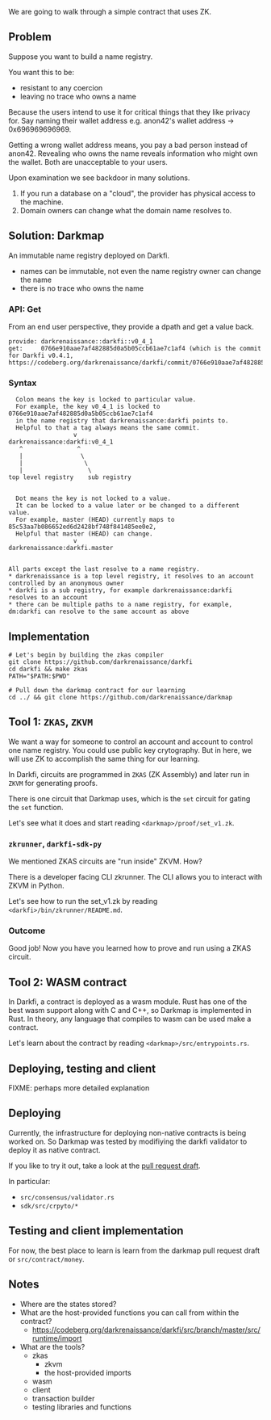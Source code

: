 We are going to walk through a simple contract that uses ZK.

## Problem

Suppose you want to build a name registry.

You want this to be:
* resistant to any coercion
* leaving no trace who owns a name

Because the users intend to use it for critical things that they like privacy for.
Say naming their wallet address e.g. anon42's wallet address -> 0x696969696969.

Getting a wrong wallet address means, you pay a bad person instead of anon42.
Revealing who owns the name reveals information who might own the wallet.
Both are unacceptable to your users.

Upon examination we see backdoor in many solutions.

1. If you run a database on a "cloud", the provider has physical access to the machine.
1. Domain owners can change what the domain name resolves to.

## Solution: Darkmap

An immutable name registry deployed on Darkfi.

* names can be immutable, not even the name registry owner can change the name
* there is no trace who owns the name

### API: Get

From an end user perspective, they provide a dpath and get a value back.

```
provide: darkrenaissance::darkfi::v0_4_1
get:     0766e910aae7af482885d0a5b05ccb61ae7c1af4 (which is the commit for Darkfi v0.4.1, https://codeberg.org/darkrenaissance/darkfi/commit/0766e910aae7af482885d0a5b05ccb61ae7c1af4)
```

### Syntax

```
  Colon means the key is locked to particular value.
  For example, the key v0_4_1 is locked to 0766e910aae7af482885d0a5b05ccb61ae7c1af4
  in the name registry that darkrenaissance:darkfi points to.
  Helpful to that a tag always means the same commit.
                  v
darkrenaissance:darkfi:v0_4_1
   ^               ^ 
   |                \
   |                 \
   |                  \
top level registry    sub registry


  Dot means the key is not locked to a value. 
  It can be locked to a value later or be changed to a different value.
  For example, master (HEAD) currently maps to 85c53aa7b086652ed6d2428bf748f841485ee0e2,
  Helpful that master (HEAD) can change.
                  v
darkrenaissance:darkfi.master


All parts except the last resolve to a name registry.
* darkrenaissance is a top level registry, it resolves to an account controlled by an anonymous owner
* darkfi is a sub registry, for example darkrenaissance:darkfi resolves to an account
* there can be multiple paths to a name registry, for example, dm:darkfi can resolve to the same account as above
```

## Implementation

```
# Let's begin by building the zkas compiler
git clone https://github.com/darkrenaissance/darkfi
cd darkfi && make zkas
PATH="$PATH:$PWD"

# Pull down the darkmap contract for our learning
cd ../ && git clone https://github.com/darkrenaissance/darkmap
```

## Tool 1: `ZKAS`, `ZKVM`

We want a way for someone to control an account and account to control one name registry. 
You could use public key crytography.
But in here, we will use ZK to accomplish the same thing for our learning.

In Darkfi, circuits are programmed in `ZKAS` (ZK Assembly) and later run in `ZKVM` for generating proofs.

There is one circuit that Darkmap uses, which is the `set` circuit for gating the `set` function.

Let's see what it does and start reading `<darkmap>/proof/set_v1.zk`.

### `zkrunner`, `darkfi-sdk-py`

We mentioned ZKAS circuits are "run inside" ZKVM. How?

There is a developer facing CLI zkrunner. The CLI allows you to interact with ZKVM in Python.

Let's see how to run the set_v1.zk by reading `<darkfi>/bin/zkrunner/README.md`.

### Outcome

Good job! Now you have you learned how to prove and run using a ZKAS circuit.

## Tool 2: WASM contract

In Darkfi, a contract is deployed as a wasm module. 
Rust has one of the best wasm support along with C and C++, so Darkmap is implemented in Rust.
In theory, any language that compiles to wasm can be used make a contract.

Let's learn about the contract by reading `<darkmap>/src/entrypoints.rs`.

## Deploying, testing and client

FIXME: perhaps more detailed explanation

## Deploying 

Currently, the infrastructure for deploying non-native contracts is being worked on. 
So Darkmap was tested by modifiying the darkfi validator to deploy it as native contract.

If you like to try it out, take a look at the [pull request draft](https://codeberg.org/darkrenaissance/darkfi/pulls/170/files#diff-1592d061816d5a4da17e089758e15df75ae1ab963b2288e6d84b8f29b06f7d4f).

In particular:
* `src/consensus/validator.rs`
* `sdk/src/crpyto/*`

## Testing and client implementation

For now, the best place to learn is learn from the darkmap pull request draft or `src/contract/money`.

## Notes

* Where are the states stored?
* What are the host-provided functions you can call from within the contract?
	* https://codeberg.org/darkrenaissance/darkfi/src/branch/master/src/runtime/import
* What are the tools?
	* zkas
        * zkvm
        * the host-provided imports
	* wasm
	* client
	* transaction builder
	* testing libraries and functions

